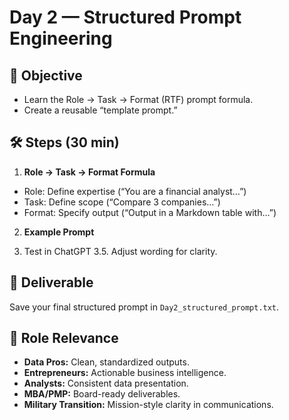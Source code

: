 ﻿# Day 2 — Structured Prompt Engineering

## 📌 Objective
- Learn the Role → Task → Format (RTF) prompt formula.
- Create a reusable “template prompt.”

## 🛠 Steps (30 min)
1. **Role → Task → Format Formula**
- Role: Define expertise (“You are a financial analyst…”)
- Task: Define scope (“Compare 3 companies…”)
- Format: Specify output (“Output in a Markdown table with…”)

2. **Example Prompt**

3. Test in ChatGPT 3.5. Adjust wording for clarity.

## 📂 Deliverable
Save your final structured prompt in `Day2_structured_prompt.txt`.

## 🎯 Role Relevance
- **Data Pros:** Clean, standardized outputs.
- **Entrepreneurs:** Actionable business intelligence.
- **Analysts:** Consistent data presentation.
- **MBA/PMP:** Board-ready deliverables.
- **Military Transition:** Mission-style clarity in communications.
